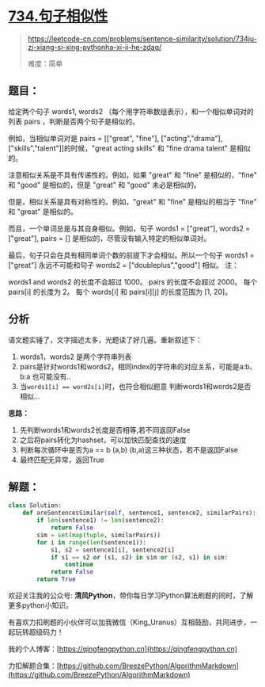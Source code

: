 # [734.句子相似性](https://leetcode-cn.com/problems/sentence-similarity/solution/734ju-zi-xiang-si-xing-pythonha-xi-ji-he-zdaq/)
> https://leetcode-cn.com/problems/sentence-similarity/solution/734ju-zi-xiang-si-xing-pythonha-xi-ji-he-zdaq/
> 
> 难度：简单

## 题目：

给定两个句子 words1, words2 （每个用字符串数组表示），和一个相似单词对的列表 pairs ，判断是否两个句子是相似的。

例如，当相似单词对是 pairs = [["great", "fine"], ["acting","drama"], ["skills","talent"]]的时候，"great acting skills" 和 "fine drama talent" 是相似的。

注意相似关系是不具有传递性的。例如，如果 "great" 和 "fine" 是相似的，"fine" 和 "good" 是相似的，但是 "great" 和 "good" 未必是相似的。

但是，相似关系是具有对称性的。例如，"great" 和 "fine" 是相似的相当于 "fine" 和 "great" 是相似的。

而且，一个单词总是与其自身相似。例如，句子 words1 = ["great"], words2 = ["great"], pairs = [] 是相似的，尽管没有输入特定的相似单词对。

最后，句子只会在具有相同单词个数的前提下才会相似。所以一个句子 words1 = ["great"] 永远不可能和句子 words2 = ["doubleplus","good"] 相似。
注：

words1 and words2 的长度不会超过 1000。
pairs 的长度不会超过 2000。
每个pairs[i] 的长度为 2。
每个 words[i] 和 pairs[i][j] 的长度范围为 [1, 20]。

## 分析
语文题实锤了，文字描述太多，光题读了好几遍。重新叙述下：
1. words1，words2 是两个字符串列表
2. pairs是针对words1和words2，相同index的字符串的对应关系，可能是a:b、b:a 也可能没有..
3. 当`words1[i] == word2s[i]`时，也符合相似题意
判断words1和words2是否相似...

**思路：**
1. 先判断words1和words2长度是否相等,若不同返回False
2. 之后将pairs转化为hashset，可以加快匹配查找的速度
3. 判断每次循环中是否为a == b (a,b) (b,a)这三种状态，若不是返回False
4. 最终匹配无异常，返回True

## 解题：

```python
class Solution:
    def areSentencesSimilar(self, sentence1, sentence2, similarPairs):
        if len(sentence1) != len(sentence2):
            return False
        sim = set(map(tuple, similarPairs))
        for i in range(len(sentence1)):
            s1, s2 = sentence1[i], sentence2[i]
            if s1 == s2 or (s1, s2) in sim or (s2, s1) in sim:
                continue
            return False
        return True
```

欢迎关注我的公众号: **清风Python**，带你每日学习Python算法刷题的同时，了解更多python小知识。

有喜欢力扣刷题的小伙伴可以加我微信（King_Uranus）互相鼓励，共同进步，一起玩转超级码力！

我的个人博客：[https://qingfengpython.cn](https://qingfengpython.cn)

力扣解题合集：[https://github.com/BreezePython/AlgorithmMarkdown](https://github.com/BreezePython/AlgorithmMarkdown)
